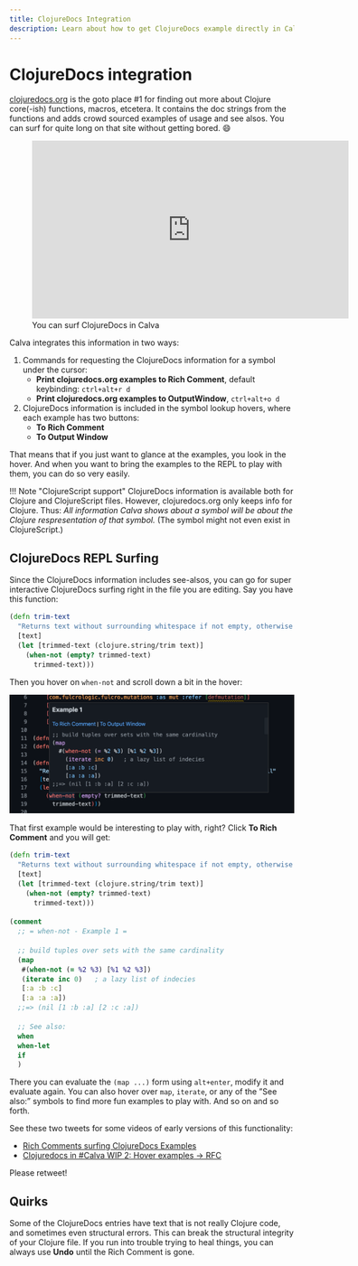 ```yaml
---
title: ClojureDocs Integration
description: Learn about how to get ClojureDocs example directly in Calva, straight into the REPL powered editor
---
```


# ClojureDocs integration

[clojuredocs.org](https://clojuredocs.org) is the goto place #1 for finding out more about Clojure core(-ish) functions, macros, etcetera. It contains the doc strings from the functions and adds crowd sourced examples of usage and see alsos. You can surf for quite long on that site without getting bored. 😄

<figure markdown>
  <iframe width="560" height="315" src="https://www.youtube.com/embed/a4sm_B_mqhs" title="YouTube video player" frameborder="0" allow="accelerometer; autoplay; clipboard-write; encrypted-media; gyroscope; picture-in-picture" allowfullscreen></iframe>
  <figcaption>You can surf ClojureDocs in Calva</figcaption>
</figure>

Calva integrates this information in two ways:

1. Commands for requesting the ClojureDocs information for a symbol under the cursor:
    * **Print clojuredocs.org examples to Rich Comment**, default keybinding: `ctrl+alt+r d`
    * **Print clojuredocs.org examples to OutputWindow**, `ctrl+alt+o d`
2. ClojureDocs information is included in the symbol lookup hovers, where each example has two buttons:
    * **To Rich Comment**
    * **To Output Window** 

That means that if you just want to glance at the examples, you look in the hover. And when you want to bring the examples to the REPL to play with them, you can do so very easily.

!!! Note "ClojureScript support"
    ClojureDocs information is available both for Clojure and ClojureScript files. However, clojuredocs.org only keeps info for Clojure. Thus: _All information Calva shows about a symbol will be about the Clojure respresentation of that symbol._ (The symbol might not even exist in ClojureScript.)

## ClojureDocs REPL Surfing

Since the ClojureDocs information includes see-alsos, you can go for super interactive ClojureDocs surfing right in the file you are editing. Say you have this function:

```clojure
(defn trim-text
  "Returns text without surrounding whitespace if not empty, otherwise nil"
  [text]
  (let [trimmed-text (clojure.string/trim text)]
    (when-not (empty? trimmed-text)
      trimmed-text)))
```

Then you hover on `when-not` and scroll down a bit in the hover:

![when-not ClojureDocs Hover Example 1](images/clojuredocs-hover-when-not-example-1.png)

That first example would be interesting to play with, right? Click **To Rich Comment** and you will get:

```clojure
(defn trim-text
  "Returns text without surrounding whitespace if not empty, otherwise nil"
  [text]
  (let [trimmed-text (clojure.string/trim text)]
    (when-not (empty? trimmed-text)
      trimmed-text)))

(comment
  ;; = when-not - Example 1 = 

  ;; build tuples over sets with the same cardinality 
  (map
   #(when-not (= %2 %3) [%1 %2 %3])
   (iterate inc 0)   ; a lazy list of indecies
   [:a :b :c]
   [:a :a :a])
  ;;=> (nil [1 :b :a] [2 :c :a])

  ;; See also:
  when
  when-let
  if
  )
```

There you can evaluate the `(map ...)` form using `alt+enter`, modify it and evaluate again. You can also hover over `map`, `iterate`, or any of the ”See also:” symbols to find more fun examples to play with. And so on and so forth.

See these two tweets for some videos of early versions of this functionality:

* [Rich Comments surfing ClojureDocs Examples](https://twitter.com/pappapez/status/1452325865933746185)
* [Clojuredocs in #Calva WIP 2: Hover examples -> RFC](https://twitter.com/pappapez/status/1452409528511762444)

Please retweet!

## Quirks

Some of the ClojureDocs entries have text that is not really Clojure code, and sometimes even structural errors. This can break the structural integrity of your Clojure file. If you run into trouble trying to heal things, you can always use **Undo** until the Rich Comment is gone.